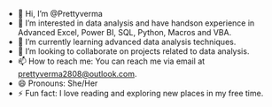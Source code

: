 - 👋 Hi, I’m @Prettyverma
- 👀 I’m interested in data analysis and have handson experience in Advanced Excel, Power BI, SQL, Python, Macros and VBA.
- 🌱 I’m currently learning advanced data analysis techniques.
- 💞️ I’m looking to collaborate on projects related to data analysis.
- 📫 How to reach me: You can reach me via email at prettyverma2808@outlook.com.
- 😄 Pronouns: She/Her
- ⚡ Fun fact: I love reading and exploring new places in my free time.
